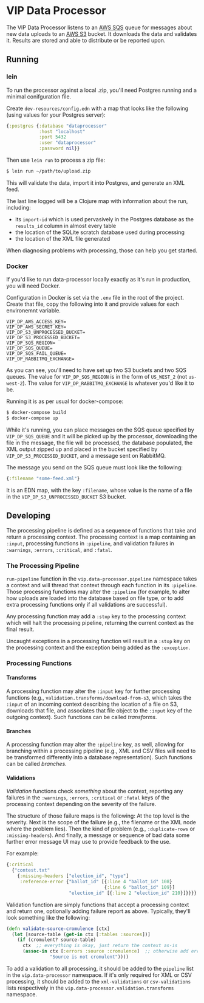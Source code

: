 # VIP Data Processor

The VIP Data Processor listens to an [AWS SQS][SQS] queue for messages
about new data uploads to an [AWS S3][S3] bucket. It downloads the
data and validates it. Results are stored and able to distribute or be
reported upon.

[SQS]: http://aws.amazon.com/sqs/
[S3]: http://aws.amazon.com/s3/

## Running

### lein

To run the processor against a local .zip, you'll need Postgres
running and a minimal conifguration file.

Create `dev-resources/config.edn` with a map that looks like the
following (using values for your Postgres server):

```clj
{:postgres {:database "dataprocessor"
            :host "localhost"
            :port 5432
            :user "dataprocessor"
            :password nil}}
```

Then use `lein run` to process a zip file:

```sh
$ lein run ~/path/to/upload.zip
```

This will validate the data, import it into Postgres, and generate an
XML feed.

The last line logged will be a Clojure map with information about the
run, including:

* its `import-id` which is used pervasively in the Postgres database
  as the `results_id` column in almost every table
* the location of the SQLite scratch database used during processing
* the location of the XML file generated

When diagnosing problems with processing, those can help you get
started.

### Docker

If you'd like to run data-processor locally exactly as it's run in
production, you will need Docker.

Configuration in Docker is set via the `.env` file in the root of the
project. Create that file, copy the following into it and provide
values for each environemnt variable.

```
VIP_DP_AWS_ACCESS_KEY=
VIP_DP_AWS_SECRET_KEY=
VIP_DP_S3_UNPROCESSED_BUCKET=
VIP_DP_S3_PROCESSED_BUCKET=
VIP_DP_SQS_REGION=
VIP_DP_SQS_QUEUE=
VIP_DP_SQS_FAIL_QUEUE=
VIP_DP_RABBITMQ_EXCHANGE=
```

As you can see, you'll need to have set up two S3 buckets and two SQS
queues. The value for `VIP_DP_SQS_REGION` is in the form of
`US_WEST_2` (not `us-west-2`). The value for
`VIP_DP_RABBITMQ_EXCHANGE` is whatever you'd like it to be.

Running it is as per usual for docker-compose:

```sh
$ docker-compose build
$ docker-compose up
```

While it's running, you can place messages on the SQS queue specified
by `VIP_DP_SQS_QUEUE` and it will be picked up by the processor,
downloading the file in the message, the file will be processed, the
database populated, the XML output zipped up and placed in the bucket
specified by `VIP_DP_S3_PROCESSED_BUCKET`, and a message sent on
RabbitMQ.

The message you send on the SQS queue must look like the following:

```clj
{:filename "some-feed.xml"}
```

It is an EDN map, with the key `:filename`, whose value is the name of
a file in the `VIP_DP_S3_UNPROCESSED_BUCKET` S3 bucket.

## Developing

The processing pipeline is defined as a sequence of functions that
take and return a processing context. The processing context is a map
containing an `:input`, processing functions in `:pipeline`, and
validation failures in `:warnings`, `:errors`, `:critical`, and
`:fatal`.

### The Processing Pipeline

`run-pipeline` function in the `vip.data-processor.pipeline` namespace
takes a context and will thread that context through each function
in its `:pipeline`. Those processing functions may alter the
`:pipeline` (for example, to alter how uploads are loaded into the
database based on file type, or to add extra processing functions only
if all validations are successful).

Any processing function may add a `:stop` key to the processing
context which will halt the processing pipeline, returning the current
context as the final result.

Uncaught exceptions in a processing function will result in a `:stop`
key on the processing context and the exception being added as the
`:exception`.

### Processing Functions

#### Transforms

A processing function may alter the `:input` key for further
processing functions (e.g., `validation.transforms/download-from-s3`,
which takes the `:input` of an incoming context describing the
location of a file on S3, downloads that file, and associates that
file object to the `:input` key of the outgoing context). Such
functions can be called *transforms*.

#### Branches

A processing function may alter the `:pipeline` key, as well, allowing
for branching within a processing pipeline (e.g., XML and CSV files
will need to be transformed differently into a database
representation). Such functions can be called *branches*.

#### Validations

*Validation* functions check _something_ about the context, reporting
any failures in the `:warnings`, `:errors`, `:critical` or `:fatal`
keys of the processing context depending on the severity of the
failure.

The structure of those failure maps is the following: At the top level
is the severity. Next is the scope of the failure (e.g., the filename
or the XML node where the problem lies). Then the kind of problem
(e.g., `:duplicate-rows` or `:missing-headers`). And finally, a
message or sequence of bad data some further error message UI may use
to provide feedback to the use.

For example:

```clj
{:critical
  {"contest.txt"
    {:missing-headers ["election_id", "type"]
     :reference-error {"ballot_id" [{:line 4 "ballot_id" 108}
                                    {:line 6 "ballot_id" 109}]
                       "election_id" [{:line 2 "election_id" 210}]}}}}
```

Validation function are simply functions that accept a processing
context and return one, optionally adding failure report as
above. Typically, they'll look something like the following:

```clj
(defn validate-source-cromulence [ctx]
  (let [source-table (get-in ctx [:tables :sources])]
    (if (cromulent? source-table)
      ctx  ;; everything is okay, just return the context as-is
      (assoc-in ctx [:errors :source :cromulence]  ;; otherwise add error
                "Source is not cromulent"))))
```

To add a validation to all processing, it should be added to the
`pipeline` list in the `vip.data-processor` namespace. If it's only
required for XML or CSV processing, it should be added to the
`xml-validations` or `csv-validations` lists respectively in the
`vip.data-processor.validation.transforms` namespace.
